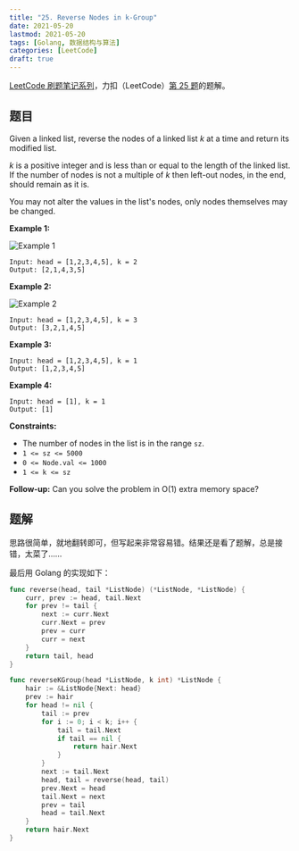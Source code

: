 ```yaml
---
title: "25. Reverse Nodes in k-Group"
date: 2021-05-20
lastmod: 2021-05-20
tags: [Golang, 数据结构与算法]
categories: [LeetCode]
draft: true
---
```


[LeetCode 刷题笔记系列](/posts/leetcode/leetcode)，力扣（LeetCode）[第 25 题](https://leetcode-cn.com/problems/reverse-nodes-in-k-group)的题解。

<!--more-->

## 题目

Given a linked list, reverse the nodes of a linked list _k_ at a time and return its modified list.

_k_ is a positive integer and is less than or equal to the length of the linked list. If the number of nodes is not a multiple of _k_ then left-out nodes, in the end, should remain as it is.

You may not alter the values in the list's nodes, only nodes themselves may be changed.

**Example 1:**

![Example 1](/images/leetcode/daily/25-reverse-nodes-in-k-group/reverse_ex1.jpg)

```text
Input: head = [1,2,3,4,5], k = 2
Output: [2,1,4,3,5]
```

**Example 2:**

![Example 2](/images/leetcode/daily/25-reverse-nodes-in-k-group/reverse_ex2.jpg)

```text
Input: head = [1,2,3,4,5], k = 3
Output: [3,2,1,4,5]
```

**Example 3:**

```text
Input: head = [1,2,3,4,5], k = 1
Output: [1,2,3,4,5]
```

**Example 4:**

```text
Input: head = [1], k = 1
Output: [1]
```

**Constraints:**

- The number of nodes in the list is in the range `sz`.
- `1 <= sz <= 5000`
- `0 <= Node.val <= 1000`
- `1 <= k <= sz`

**Follow-up:** Can you solve the problem in O(1) extra memory space?

## 题解

思路很简单，就地翻转即可，但写起来非常容易错。结果还是看了题解，总是接错，太菜了……

最后用 Golang 的实现如下：

```go
func reverse(head, tail *ListNode) (*ListNode, *ListNode) {
    curr, prev := head, tail.Next
    for prev != tail {
        next := curr.Next
        curr.Next = prev
        prev = curr
        curr = next
    }
    return tail, head
}

func reverseKGroup(head *ListNode, k int) *ListNode {
    hair := &ListNode{Next: head}
    prev := hair
    for head != nil {
        tail := prev
        for i := 0; i < k; i++ {
            tail = tail.Next
            if tail == nil {
                return hair.Next
            }
        }
        next := tail.Next
        head, tail = reverse(head, tail)
        prev.Next = head
        tail.Next = next
        prev = tail
        head = tail.Next
    }
    return hair.Next
}
```
